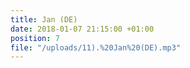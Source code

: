 ```yaml
---
title: Jan (DE)
date: 2018-01-07 21:15:00 +01:00
position: 7
file: "/uploads/11).%20Jan%20(DE).mp3"
---
```


